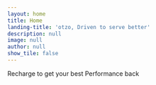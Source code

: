 ```yaml
---
layout: home
title: Home
landing-title: 'otzo, Driven to serve better'
description: null
image: null
author: null
show_tile: false
---
```


Recharge to get your best Performance back
